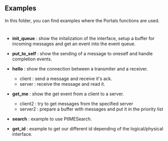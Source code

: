 ## Examples

In this folder, you can find examples where the Portals functions are used.

#

* **init_queue** : show the initalization of the interface, setup a buffer for incoming messages and get an event into the event queue.

* **put_to_self** : show the sending of a message to oneself and handle completion events.

* **hello** : show the connection between a transmiter and a receiver.
    - client : send a message and receive it's ack.
    - server : receive the message and read it.

* **get_me** : show the get event from a client to a server. 
    - client2 : try to get messages from the specified server  
    - server2 : prepare a buffer with messages and put it in the priority list

* **search** : example to use PtlMESearch.

* **get_id** : example to get our different id depending of the logical/physical interface.
